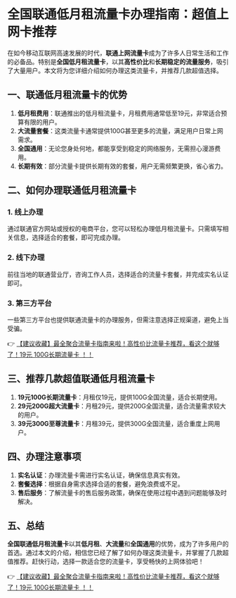 # 全国联通低月租流量卡办理指南：超值上网卡推荐

在如今移动互联网高速发展的时代，**联通上网流量卡**成为了许多人日常生活和工作的必备品。特别是**全国低月租流量卡**，以其**高性价比**和**长期稳定的流量服务**，吸引了大量用户。本文将为您详细介绍如何办理这类流量卡，并推荐几款超值选择。

## 一、联通低月租流量卡的优势

1. **低月租费用**：联通推出的低月租流量卡，月租费用通常低至19元，非常适合预算有限的用户。
2. **大流量套餐**：这类流量卡通常提供100G甚至更多的流量，满足用户日常上网需求。
3. **全国通用**：无论您身处何地，都能享受到稳定的网络服务，无需担心漫游费用。
4. **长期有效**：部分流量卡提供长期有效的套餐，用户无需频繁更换，省心省力。

## 二、如何办理联通低月租流量卡

### 1. 线上办理
通过联通官方网站或授权的电商平台，您可以轻松办理低月租流量卡。只需填写相关信息，选择适合的套餐，即可完成办理。

### 2. 线下办理
前往当地的联通营业厅，咨询工作人员，选择适合的流量卡套餐，并完成实名认证即可。

### 3. 第三方平台
一些第三方平台也提供联通流量卡的办理服务，但需注意选择正规渠道，避免上当受骗。

👉 [【建议收藏】最全聚合流量卡指南来啦！高性价比流量卡推荐，看这个就够了！19元 100G长期流量卡 ！！](https://bit.ly/Liuliangka)

## 三、推荐几款超值联通低月租流量卡

1. **19元100G长期流量卡**：月租仅19元，提供100G全国流量，适合长期使用。
2. **29元200G超大流量卡**：月租29元，提供200G全国流量，适合流量需求较大的用户。
3. **39元300G至尊流量卡**：月租39元，提供300G全国流量，适合重度上网用户。

## 四、办理注意事项

1. **实名认证**：办理流量卡需进行实名认证，确保信息真实有效。
2. **套餐选择**：根据自身需求选择合适的套餐，避免浪费或不足。
3. **售后服务**：了解流量卡的售后服务政策，确保在使用过程中遇到问题能够及时解决。

## 五、总结

**全国联通低月租流量卡**以其**低月租**、**大流量**和**全国通用**的优势，成为了许多用户的首选。通过本文的介绍，相信您已经了解了如何办理这类流量卡，并掌握了几款超值推荐。赶快行动，选择一款适合您的流量卡，享受畅快的上网体验吧！

👉 [【建议收藏】最全聚合流量卡指南来啦！高性价比流量卡推荐，看这个就够了！19元 100G长期流量卡 ！！](https://bit.ly/Liuliangka)